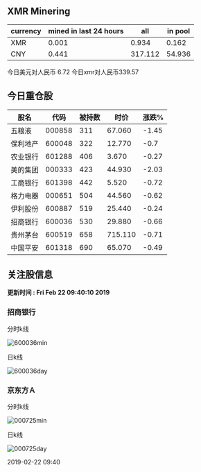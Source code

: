 ## XMR Minering

|currency|mined in last 24 hours|all|in pool|
|---|---|---|---|
|XMR|0.001|0.934|0.162|
|CNY|0.441|317.112|54.936|

今日美元对人民币 6.72	今日xmr对人民币339.57


## 今日重仓股 

|股名|代码|被持数|时价|涨跌%|
|---|---|---|---|---|
|五粮液|000858|311|67.060|-1.45|
|保利地产|600048|322|12.770|-0.7|
|农业银行|601288|406|3.670|-0.27|
|美的集团|000333|423|44.930|-2.03|
|工商银行|601398|442|5.520|-0.72|
|格力电器|000651|504|44.560|-0.62|
|伊利股份|600887|519|25.440|-0.24|
|招商银行|600036|530|29.880|-0.66|
|贵州茅台|600519|658|715.110|-0.71|
|中国平安|601318|690|65.070|-0.49|

## 关注股信息
**更新时间 : Fri Feb 22 09:40:10 2019**
### 招商银行 
分时k线

![600036min](http://image.sinajs.cn/newchart/min/n/sh600036.gif)

日k线

![600036day](http://image.sinajs.cn/newchart/daily/n/sh600036.gif)

### 京东方Ａ 
分时k线

![000725min](http://image.sinajs.cn/newchart/min/n/sz000725.gif)

日k线

![000725day](http://image.sinajs.cn/newchart/daily/n/sz000725.gif)

2019-02-22 09:40